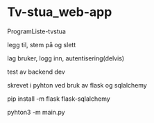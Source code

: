 # Tv-stua_web-app
ProgramListe-tvstua



legg til, stem på og slett 

lag bruker, logg inn, autentisering(delvis)



test av backend dev

skrevet i pyhton ved bruk av flask og sqlalchemy



pip install -m flask flask-sqlalchemy

pyhton3 -m main.py

